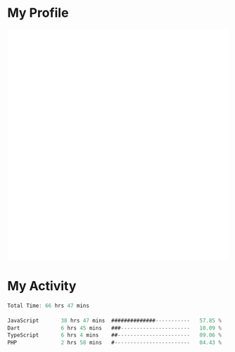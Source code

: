# My Profile
<img src="https://raw.githubusercontent.com/akmallxx/akmallxx/2f2d024a644949a61dbc923da84b9875860856d3/github-metrics.svg"/>

# My Activity
<!--START_SECTION:waka-->

```rust
Total Time: 66 hrs 47 mins

JavaScript       38 hrs 47 mins  ##############-----------   57.85 %
Dart             6 hrs 45 mins   ###----------------------   10.09 %
TypeScript       6 hrs 4 mins    ##-----------------------   09.06 %
PHP              2 hrs 58 mins   #------------------------   04.43 %
```

<!--END_SECTION:waka-->
